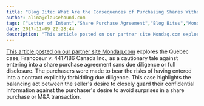 ```yaml
---
title: "Blog Bite: What Are the Consequences of Purchasing Shares Without Due Diligence?"
author: alina@clausehound.com
tags: ["Letter of Intent","Share Purchase Agreement","Blog Bites","Mondaq"]
date: 2017-11-09 22:28:44
description: "This article posted on our partner site Mondaq.com explores the Quebec case, Francoeur v. 4417186 Canada Inc., as a cautionary tale against entering into a share purchase agreement sans due diligenc..."
---
```


[This article posted on our partner site Mondaq.com](http://www.mondaq.com/canada/x/229638/trials+appeals+compensation/The+Second+Opinion+Ignorance+Is+Not+Bliss+The+Risks+Of+Purchasing+Shares+Without+Due+Diligence+And+Without+Full+Disclosure) explores the Quebec case, Francoeur v. 4417186 Canada Inc., as a cautionary tale against entering into a share purchase agreement sans due diligence or full disclosure. The purchasers were made to bear the risks of having entered into a contract explicitly forbidding due diligence. This case highlights the balancing act between the seller's desire to closely guard their confidential information against the purchaser's desire to avoid surprises in a share purchase or M&A transaction.